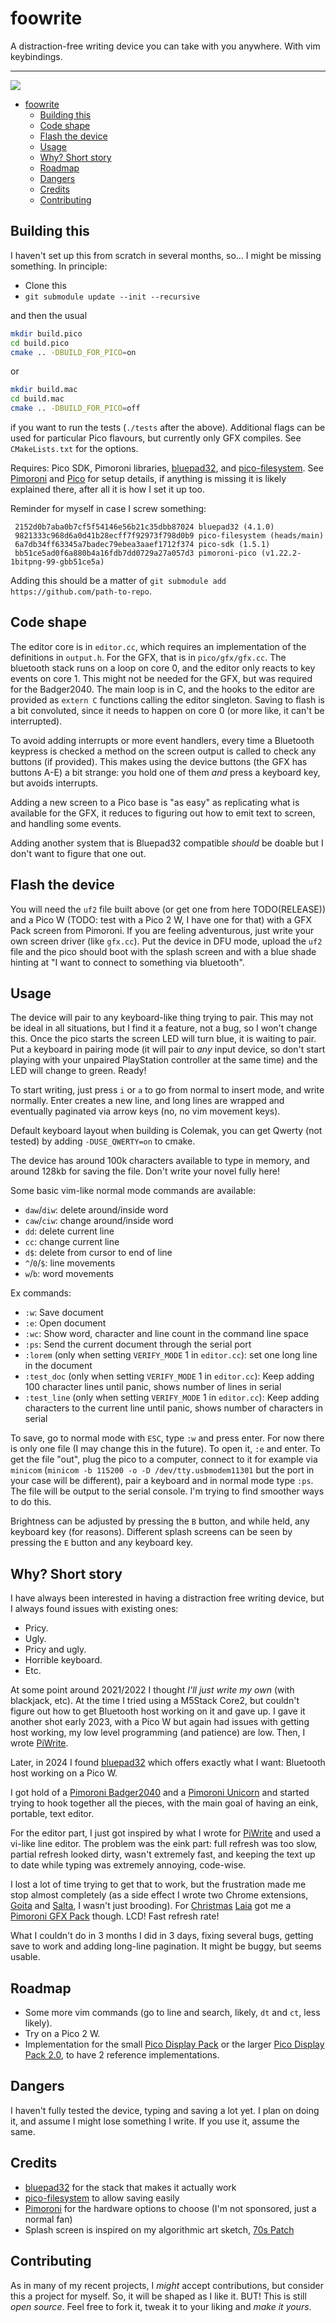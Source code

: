 # foowrite

A distraction-free writing device you can take with you anywhere. With vim keybindings.

---

[![](https://raw.githubusercontent.com/rberenguel/foowrite/refs/heads/main/media/foowrite-video-img.jpg)](https://www.youtube.com/watch?v=FT0cgbyiSng&mode=theatre)

- [foowrite](#foowrite)
  - [Building this](#building-this)
  - [Code shape](#code-shape)
  - [Flash the device](#flash-the-device)
  - [Usage](#usage)
  - [Why? Short story](#why-short-story)
  - [Roadmap](#roadmap)
  - [Dangers](#dangers)
  - [Credits](#credits)
  - [Contributing](#contributing)


## Building this

I haven't set up this from scratch in several months, so… I might be missing something. In principle:

- Clone this
- `git submodule update --init --recursive`

and then the usual

```bash
mkdir build.pico
cd build.pico
cmake .. -DBUILD_FOR_PICO=on
```

or

```bash
mkdir build.mac
cd build.mac
cmake .. -DBUILD_FOR_PICO=off
```

if you want to run the tests (`./tests` after the above). Additional flags can be used for particular Pico flavours, but currently only GFX compiles. See `CMakeLists.txt` for the options.

Requires: Pico SDK, Pimoroni libraries, [bluepad32](https://github.com/ricardoquesada/bluepad32), and [pico-filesystem](https://github.com/Memotech-Bill/pico-filesystem). See [Pimoroni](https://github.com/pimoroni/pimoroni-pico) and [Pico](https://github.com/pimoroni/pimoroni-pico/blob/main/setting-up-the-pico-sdk.md) for setup details, if anything is missing it is likely explained there, after all it is how I set it up too.

Reminder for myself in case I screw something:

```
 2152d0b7aba0b7cf5f54146e56b21c35dbb87024 bluepad32 (4.1.0)
 9821333c968d6a0d41b28ecff7f92973f798d0b9 pico-filesystem (heads/main)
 6a7db34ff63345a7badec79ebea3aaef1712f374 pico-sdk (1.5.1)
 bb51ce5ad0f6a880b4a16fdb7dd0729a27a057d3 pimoroni-pico (v1.22.2-1bitpng-99-gbb51ce5a)
```

Adding this should be a matter of `git submodule add https://github.com/path-to-repo`.

## Code shape

The editor core is in `editor.cc`, which requires an implementation of the definitions in `output.h`. For the GFX, that is in `pico/gfx/gfx.cc`. The bluetooth stack runs on a loop on core 0, and the editor only reacts to key events on core 1. This might not be needed for the GFX, but was required for the Badger2040. The main loop is in C, and the hooks to the editor are provided as `extern C` functions calling the editor singleton. Saving to flash is a bit convoluted, since it needs to happen on core 0 (or more like, it can't be interrupted).

To avoid adding interrupts or more event handlers, every time a Bluetooth keypress is checked a method on the screen output is called to check any buttons (if provided). This makes using the device buttons (the GFX has buttons A-E) a bit strange: you hold one of them _and_ press a keyboard key, but avoids interrupts.

Adding a new screen to a Pico base is "as easy" as replicating what is available for the GFX, it reduces to figuring out how to emit text to screen, and handling some events.

Adding another system that is Bluepad32 compatible _should_ be doable but I don't want to figure that one out.

## Flash the device

You will need the `uf2` file built above (or get one from here TODO(RELEASE)) and a Pico W (TODO: test with a Pico 2 W, I have one for that) with a GFX Pack screen from Pimoroni. If you are feeling adventurous, just write your own screen driver (like `gfx.cc`). Put the device in DFU mode, upload the `uf2` file and the pico should boot with the splash screen and with a blue shade hinting at "I want to connect to something via bluetooth".

## Usage

The device will pair to any keyboard-like thing trying to pair. This may not be ideal in all situations, but I find it a feature, not a bug, so I won't change this. Once the pico starts the screen LED will turn blue, it is waiting to pair. Put a keyboard in pairing mode (it will pair to _any_ input device, so don't start playing with your unpaired PlayStation controller at the same time) and the LED will change to green. Ready!

To start writing, just press `i` or `a` to go from normal to insert mode, and write normally. Enter creates a new line, and long lines are wrapped and eventually paginated via arrow keys (no, no vim movement keys).

Default keyboard layout when building is Colemak, you can get Qwerty (not tested) by adding `-DUSE_QWERTY=on` to cmake.

The device has around 100k characters available to type in memory, and around 128kb for saving the file. Don't write your novel fully here!

Some basic vim-like normal mode commands are available:

- `daw`/`diw`: delete around/inside word
- `caw`/`ciw`: change around/inside word
- `dd`: delete current line
- `cc`: change current line
- `d$`: delete from cursor to end of line
- `^`/`0`/`$`: line movements
- `w`/`b`: word movements

Ex commands:

- `:w`: Save document
- `:e`: Open document
- `:wc`: Show word, character and line count in the command line space
- `:ps`: Send the current document through the serial port
- `:lorem` (only when setting `VERIFY_MODE` 1 in `editor.cc`): set one long line in the document
- `:test_doc` (only when setting `VERIFY_MODE` 1 in `editor.cc`): Keep adding 100 character lines until panic, shows number of lines in serial
- `:test_line` (only when setting `VERIFY_MODE` 1 in `editor.cc`): Keep adding characters to the current line until panic, shows number of characters in serial

To save, go to normal mode with `ESC`, type `:w` and press enter. For now there is only one file (I may change this in the future). To open it, `:e` and enter. To get the file "out", plug the pico to a computer, connect to it for example via `minicom` (`minicom -b 115200 -o -D /dev/tty.usbmodem11301` but the port in your case will be different), pair a keyboard and in normal mode type `:ps`. The file will be output to the serial console. I'm trying to find smoother ways to do this.

Brightness can be adjusted by pressing the `B` button, and while held, any keyboard key (for reasons). Different splash screens can be seen by pressing the `E` button and any keyboard key.

## Why? Short story

I have always been interested in having a distraction free writing device, but I always found issues with existing ones:

- Pricy.
- Ugly.
- Pricy and ugly.
- Horrible keyboard.
- Etc.

At some point around 2021/2022 I thought _I'll just write my own_ (with blackjack, etc). At the time
I tried using a M5Stack Core2, but couldn't figure out how to get Bluetooth host working on it and gave up.
I gave it another shot early 2023, with a Pico W but again had issues with getting host working, my low
level programming (and patience) are low. Then, I wrote [PiWrite](https://github.com/rberenguel/PiWrite).

Later, in 2024 I found [bluepad32](https://github.com/ricardoquesada/bluepad32)
which offers exactly what I want: Bluetooth host working on a Pico W.

I got hold of a [Pimoroni Badger2040](https://shop.pimoroni.com/products/badger-2040-w?variant=40514062188627)
and a [Pimoroni Unicorn](https://shop.pimoroni.com/products/pico-unicorn-pack?variant=32369501306963) 
and started trying to hook together all the pieces, with the main goal of having an eink, portable, text editor.

For the editor part, I just got inspired by what I wrote for [PiWrite](https://github.com/rberenguel/PiWrite) and
used a vi-like line editor. The problem was the eink part: full refresh was too slow, partial refresh looked
dirty, wasn't extremely fast, and keeping the text up to date while typing was extremely annoying, code-wise.

I lost a lot of time trying to get that to work, but the frustration made me stop almost completely (as a side effect
I wrote two Chrome extensions, [Goita](https://github.com/rberenguel/goita) and [Salta](https://github.com/rberenguel/salta), 
I wasn't just brooding). For [Christmas](https://www.youtube.com/watch?v=NvqhMdnpsyE) [Laia](https://substack.com/@threadhappens?)
got me a [Pimoroni GFX Pack](https://shop.pimoroni.com/products/pico-gfx-pack?variant=40414469062739) though. LCD! Fast refresh rate!

What I couldn't do in 3 months I did in 3 days, fixing several bugs, getting save to work and adding long-line pagination. It might be
buggy, but seems usable.

## Roadmap

- Some more vim commands (go to line and search, likely, `dt` and `ct`, less likely).
- Try on a Pico 2 W.
- Implementation for the small [Pico Display Pack](https://shop.pimoroni.com/products/pico-display-pack?variant=32368664215635) or the larger [Pico Display Pack 2.0](https://shop.pimoroni.com/products/pico-display-pack-2-0?variant=39374122582099), to have 2 reference implementations.

## Dangers

I haven't fully tested the device, typing and saving a lot yet. I plan on doing it, and assume I might lose something I write. If you use it, assume the same.

## Credits

- [bluepad32](https://github.com/ricardoquesada/bluepad32) for the stack that makes it actually work
- [pico-filesystem](https://github.com/Memotech-Bill/pico-filesystem) to allow saving easily
- [Pimoroni](https://github.com/pimoroni/pimoroni-pico) for the hardware options to choose (I'm not sponsored, just a normal fan)
- Splash screen is inspired on my algorithmic art sketch, [70s Patch](https://github.com/rberenguel/sketches?tab=readme-ov-file#202303---70s-patch-switzerland-p5js)

## Contributing

As in many of my recent projects, I _might_ accept contributions, but consider this a project for myself. So, it will be shaped as I like it. BUT! This is still _open source_. Feel free to fork it, tweak it to your liking and _make it yours_.
